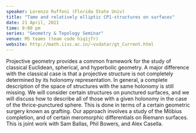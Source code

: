 ```yaml
---
speaker: Lorenzo Ruffoni (Florida State Univ) 
title: "Tame and relatively elliptic CP1-structures on surfaces"
date: 21 April, 2021
time: 9:00 pm
series: "Geometry & Topology Seminar"
venue: MS teams (team code hiq1jfr)
website: http://math.iisc.ac.in/~vvdatar/gt_Current.html
---
```


Projective geometry provides a common framework for the study of classical Euclidean, spherical, and hyperbolic geometry. A major difference with the classical case 
is that a projective structure is not completely determined by its holonomy representation. In general, a complete description of the space of structures with the 
same holonomy is still missing. We will consider certain structures on punctured surfaces, and we will discuss how to describe all of those with a given holonomy 
in the case of the thrice-punctured sphere. This is done in terms of a certain geometric surgery known as grafting. Our approach involves a study of the Möbius 
completion, and of certain meromorphic differentials on Riemann surfaces. This is joint work with Sam Ballas, Phil Bowers, and Alex Casella.
